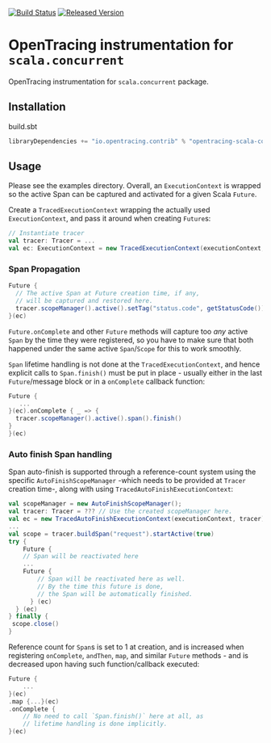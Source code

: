 [![Build Status][ci-img]][ci] [![Released Version][maven-img]][maven]

# OpenTracing instrumentation for `scala.concurrent`
OpenTracing instrumentation for `scala.concurrent` package.

## Installation

build.sbt
```sbt
libraryDependencies += "io.opentracing.contrib" % "opentracing-scala-concurrent_2.12" % "VERSION"
```

## Usage

Please see the examples directory. Overall, an `ExecutionContext` is wrapped
so the active Span can be captured and activated for a given Scala `Future`.

Create a `TracedExecutionContext` wrapping the actually used `ExecutionContext`,
and pass it around when creating `Future`s:

```scala
// Instantiate tracer
val tracer: Tracer = ...
val ec: ExecutionContext = new TracedExecutionContext(executionContext, tracer);
```

### Span Propagation

```scala
Future {
  // The active Span at Future creation time, if any,  
  // will be captured and restored here.
  tracer.scopeManager().active().setTag("status.code", getStatusCode())
}(ec)
```

`Future.onComplete` and other `Future` methods will
capture too *any* active `Span` by the time they were registered, so you have
to make sure that both happened under the same active `Span`/`Scope` for this
to work smoothly.

`Span` lifetime handling is not done at the `TracedExecutionContext`,
and hence explicit calls to `Span.finish()` must be put in place - usually
either in the last `Future`/message block or in a `onComplete` callback
function:

```scala
Future {  
   ...
}(ec).onComplete { _ => {
  tracer.scopeManager().active().span().finish()
}
}(ec)
```

### Auto finish Span handling

Span auto-finish is supported through a reference-count system using the specific
`AutoFinishScopeManager` -which needs to be provided at `Tracer` creation time-,
along with using `TracedAutoFinishExecutionContext`:

```scala
val scopeManager = new AutoFinishScopeManager();
val tracer: Tracer = ??? // Use the created scopeManager here.
val ec = new TracedAutoFinishExecutionContext(executionContext, tracer)
...
val scope = tracer.buildSpan("request").startActive(true)
try {
    Future {
	// Span will be reactivated here
	...
	Future {
	    // Span will be reactivated here as well.  
	    // By the time this future is done,  
	    // the Span will be automatically finished.
	  } (ec)
  } (ec)
} finally {
 scope.close()
}
```

Reference count for `Span`s is set to 1 at creation, and is increased when
registering `onComplete`, `andThen`, `map`, and similar
`Future` methods - and is decreased upon having such function/callback executed:

```scala
Future {
    ...
}(ec)
.map {...}(ec)
.onComplete {
    // No need to call `Span.finish()` here at all, as  
    // lifetime handling is done implicitly.
}(ec)
```

[ci-img]: https://travis-ci.org/opentracing-contrib/scala-concurrent.svg?branch=master
[ci]: https://travis-ci.org/opentracing-contrib/scala-concurrent
[maven-img]: https://img.shields.io/maven-central/v/io.opentracing.contrib/opentracing-scala-concurrent_2.12.svg
[maven]: http://search.maven.org/#search%7Cga%7C1%7Copentracing-scala-concurrent_2.12
